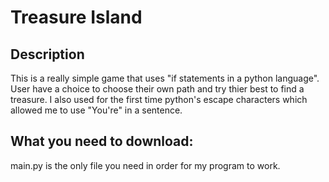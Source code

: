 # Treasure Island
## Description
This is a really simple game that uses "if statements in a python language". User have a choice to choose their own path and try thier best to find a treasure. I also used for the first time python's escape characters which allowed me to use "You're" in a sentence.
## What you need to download:
main.py is the only file you need in order for my program to work.
